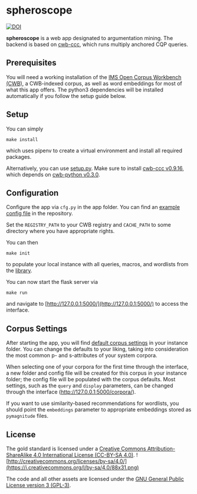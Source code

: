 # spheroscope #

[![DOI](https://zenodo.org/badge/291022407.svg)](https://zenodo.org/badge/latestdoi/291022407)

**spheroscope** is a web app designated to argumentation mining. The backend is based on [cwb-ccc](https://pypi.org/project/cwb-ccc/), which runs multiply anchored CQP queries.

## Prerequisites ##
You will need a working installation of the [IMS Open Corpus Workbench (CWB)](http://cwb.sourceforge.net/), a CWB-indexed corpus, as well as word embeddings for most of what this app offers.  The python3 dependencies will be installed automatically if you follow the setup guide below.

## Setup ##

You can simply

    make install

which uses pipenv to create a virtual environment and install all required packages.

Alternatively, you can use [setup.py](setup.py). Make sure to install [cwb-ccc v0.9.16](https://github.com/ausgerechnet/cwb-ccc/tree/v0.9.16), which depends on [cwb-python v0.3.0](https://github.com/fau-klue/cwb-python).

## Configuration ##
Configure the app via `cfg.py` in the app folder. You can find an [example config file](cfg_example.py) in the repository.

Set the `REGISTRY_PATH` to your CWB registry and `CACHE_PATH` to some directory where you have appropriate rights.

You can then

    make init
	
to populate your local instance with all queries, macros, and wordlists from the [library](library/).

You can now start the flask server via

    make run

and navigate to [http://127.0.0.1:5000/](http://127.0.0.1:5000/) to access the interface.

## Corpus Settings ##
After starting the app, you will find [default corpus settings](instance/corpus_defaults.yaml) in your instance folder. You can change the defaults to your liking, taking into consideration the most common p- and s-attributes of your system corpora.

When selecting one of your corpora for the first time through the interface, a new folder and config file will be created for this corpus in your instance folder; the config file will be populated with the corpus defaults. Most settings, such as the `query` and `display` parameters, can be changed through the interface (http://127.0.0.1:5000/corpora/).

If you want to use similarity-based recommendations for wordlists, you should point the `embeddings` parameter to appropriate embeddings stored as `pymagnitude` files.

## License ##
The gold standard is licensed under a [Creative Commons Attribution-ShareAlike 4.0 International License (CC-BY-SA 4.0)](http://creativecommons.org/licenses/by-sa/4.0/).  ![http://creativecommons.org/licenses/by-sa/4.0/](https://i.creativecommons.org/l/by-sa/4.0/88x31.png)

The code and all other assets are licensed under the [GNU General Public License version 3 (GPL-3)](https://www.gnu.org/licenses/gpl-3.0.html).
